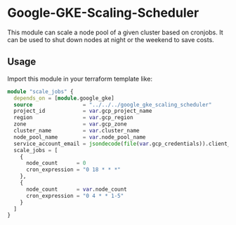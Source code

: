 # Google-GKE-Scaling-Scheduler

This module can scale a node pool of a given cluster based on cronjobs. 
It can be used to shut down nodes at night or the weekend to save costs.

## Usage

Import this module in your terraform template like:

```terraform
module "scale_jobs" {
  depends_on = [module.google_gke]
  source                = "../../../google_gke_scaling_scheduler"
  project_id            = var.gcp_project_name
  region                = var.gcp_region
  zone                  = var.gcp_zone
  cluster_name          = var.cluster_name
  node_pool_name        = var.node_pool_name
  service_account_email = jsondecode(file(var.gcp_credentials)).client_email
  scale_jobs = [
    {
      node_count      = 0
      cron_expression = "0 18 * * *"
    },
    {
      node_count      = var.node_count
      cron_expression = "0 4 * * 1-5"
    }
  ]
}
```